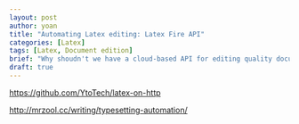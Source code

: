 ```yaml
---
layout: post
author: yoan
title: "Automating Latex editing: Latex Fire API"
categories: [Latex]
tags: [Latex, Document edition]
brief: "Why shoudn't we have a cloud-based API for editing quality documents such as invoices?"
draft: true
---
```


https://github.com/YtoTech/latex-on-http

http://mrzool.cc/writing/typesetting-automation/
